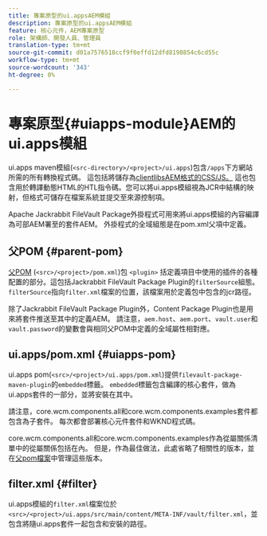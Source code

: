 ```yaml
---
title: 專案原型的ui.appsAEM模組
description: 專案原型的ui.appsAEM模組
feature: 核心元件，AEM專案原型
role: 架構師、開發人員、管理員
translation-type: tm+mt
source-git-commit: d01a7576518ccf9f0effd12dfd8198854c6cd55c
workflow-type: tm+mt
source-wordcount: '343'
ht-degree: 0%

---
```



# 專案原型{#uiapps-module}AEM的ui.apps模組

ui.apps maven模組(`<src-directory>/<project>/ui.apps`)包含`/apps`下方網站所需的所有轉換程式碼。 這包括將儲存為[clientlibsAEM格式的CSS/JS。](uifrontend.md#clientlibs) 這也包含用於轉譯動態HTML的HTL指令碼。您可以將ui.apps模組視為JCR中結構的映射，但格式可儲存在檔案系統並提交至來源控制項。

Apache Jackrabbit FileVault Package外掛程式可用來將ui.apps模組的內容編譯為可部AEM署至的套件AEM。 外掛程式的全域組態是在pom.xml父項中定義。

## 父POM {#parent-pom}

[父POM](/help/developing/archetype/using.md#parent-pom) (`<src>/<project>/pom.xml`)包 `<plugin>` 括定義項目中使用的插件的各種配置的部分。這包括Jackrabbit FileVault Package Plugin的`filterSource`組態。 `filterSource`指向`filter.xml`檔案的位置，該檔案用於定義包中包含的jcr路徑。

除了Jackrabbit FileVault Package Plugin外，Content Package Plugin也是用來將套件推送至其中的定義AEM。 請注意，`aem.host`、`aem.port`、`vault.user`和`vault.password`的變數會與相同父POM中定義的全域屬性相對應。

## ui.apps/pom.xml {#uiapps-pom}

ui.apps pom(`<src>/<project>/ui.apps/pom.xml`)提供`filevault-package-maven-plugin`的`embedded`標籤。 `embedded`標籤包含編譯的核心套件，做為ui.apps套件的一部分，並將安裝在其中。

請注意，core.wcm.components.all和core.wcm.components.examples套件都包含為子套件。 每次都會部署核心元件套件和WKND程式碼。

core.wcm.components.all和core.wcm.components.examples作為從屬關係清單中的從屬關係包括在內。 但是，作為最佳做法，此處省略了相關性的版本，並在[父pom檔案](/help/developing/archetype/using.md#core-components)中管理這些版本。

## filter.xml {#filter}

ui.apps模組的`filter.xml`檔案位於`<src>/<project>/ui.apps/src/main/content/META-INF/vault/filter.xml`，並包含將隨ui.apps套件一起包含和安裝的路徑。
